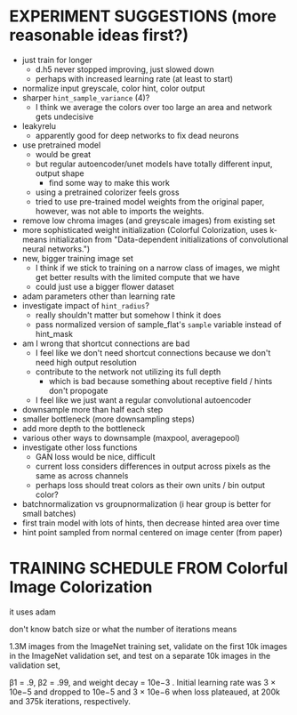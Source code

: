 # EXPERIMENT SUGGESTIONS (more reasonable ideas first?)

* just train for longer
     - d.h5 never stopped improving, just slowed down
     - perhaps with increased learning rate (at least to start)
* normalize input greyscale, color hint, color output 
* sharper `hint_sample_variance` (4)?
     - I think we average the colors over too large an area and network gets undecisive
* leakyrelu
     - apparently good for deep networks to fix dead neurons
* use pretrained model
     - would be great 
     - but regular autoencoder/unet models have totally different input, output shape
         - find some way to make this work
     - using a pretrained colorizer feels gross
     - tried to use pre-trained model weights from the original paper, however, was not able to imports the weights. 
* remove low chroma images (and greyscale images) from existing set
* more sophisticated weight initialization (Colorful Colorization, uses k-means initialization from "Data-dependent initializations of convolutional neural networks.")
* new, bigger training image set
     - I think if we stick to training on a narrow class of images, we might get better results with the limited compute that we have
     - could just use a bigger flower dataset
* adam parameters other than learning rate
* investigate impact of `hint_radius`?
     - really shouldn't matter but somehow I think it does
     - pass normalized version of sample_flat's `sample` variable instead of hint_mask 
* am I wrong that shortcut connections are bad
     - I feel like we don't need shortcut connections because we don't need high output resolution
     - contribute to the network not utilizing its full depth
         - which is bad because something about receptive field / hints don't propogate
     - I feel like we just want a regular convolutional autoencoder
* downsample more than half each step
* smaller bottleneck (more downsampling steps)
* add more depth to the bottleneck
* various other ways to downsample (maxpool, averagepool)
* investigate other loss functions
     - GAN loss would be nice, difficult
     - current loss considers differences in output across pixels as the same as across channels
     - perhaps loss should treat colors as their own units / bin output color?
* batchnormalization vs groupnormalization (i hear group is better for small batches)
* first train model with lots of hints, then decrease hinted area over time
* hint point sampled from normal centered on image center (from paper)

# TRAINING SCHEDULE FROM Colorful Image Colorization

it uses adam

don't know batch size or what the number of iterations means

1.3M images from the ImageNet training set,
validate on the first 10k images in the ImageNet validation set, and test on a
separate 10k images in the validation set,

β1 = .9, β2 = .99, and weight decay = 10e−3 . Initial learning rate was 3 × 10e−5 and
dropped to 10e−5 and 3 × 10e−6 when loss plateaued, at 200k and 375k iterations,
respectively. 
